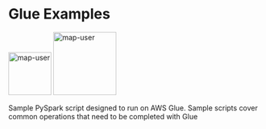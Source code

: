 # Glue Examples

<img width="85" alt="map-user" src="https://img.shields.io/badge/views-1047-green"> <img width="125" alt="map-user" src="https://img.shields.io/badge/unique visits-241-green">

Sample PySpark script designed to run on AWS Glue. Sample scripts cover common operations that need to be completed with Glue
